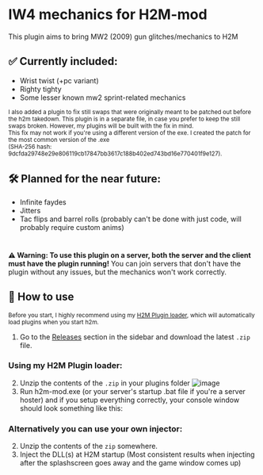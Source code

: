 # IW4 mechanics for H2M-mod

This plugin aims to bring MW2 (2009) gun glitches/mechanics to H2M

## ✅ Currently included:

* Wrist twist (+pc variant)
* Righty tighty
* Some lesser known mw2 sprint-related mechanics

<sub>
I also added a plugin to fix still swaps that were originally meant to be patched out before the h2m takedown. This plugin is in a separate file, in case you prefer to keep the still swaps broken. However, my plugins will be built with the fix in mind.
<br>
This fix may not work if you're using a different version of the exe. I created the patch for the most common version of the .exe <br>(SHA-256 hash: 9dcfda29748e29e806119cb17847bb3617c188b402ed743bd16e770401f9e127).
</sub> 

## 🛠️ Planned for the near future:
* Infinite faydes
* Jitters
* Tac flips and barrel rolls (probably can't be done with just code, will probably require custom anims)

#

**⚠️ Warning: To use this plugin on a server, both the server and the client must have the plugin running!** You can join servers that don't have the plugin without any issues, but the mechanics won't work correctly.

## 🚀 How to use

<sub>Before you start, I highly recommend using my [H2M Plugin loader](https://github.com/REVLIIS/H2M-Plugin-Loader), which will automatically load plugins when you start h2m.</sub>

1. Go to the [Releases](https://github.com/REVLIIS/IW4-mechanics-for-H2M/releases) section in the sidebar and download the latest `.zip` file.

### Using my H2M Plugin loader:
2. Unzip the contents of the `.zip` in your plugins folder
![image](https://github.com/user-attachments/assets/82e6bd07-d289-4eda-b3da-c0e7c0c317ae)
3. Run h2m-mod.exe (or your server's startup .bat file if you're a server hoster) and if you setup everything correctly, your console window should look something like this:

### Alternatively you can use your own injector:
2. Unzip the contents of the `zip` somewhere.
3. Inject the DLL(s) at H2M startup (Most consistent results when injecting after the splashscreen goes away and the game window comes up)

